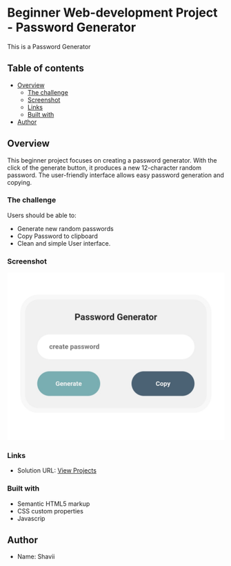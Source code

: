 # Beginner Web-development Project - Password Generator

This is a Password Generator

## Table of contents

- [Overview](#overview)
  - [The challenge](#the-challenge)
  - [Screenshot](#screenshot)
  - [Links](#links)
  - [Built with](#built-with)
- [Author](#author)

## Overview
  This beginner project focuses on creating a password generator. With the click of the generate button, it produces a new 12-character random password. The user-friendly interface allows easy password generation and copying.
  
### The challenge
Users should be able to:

- Generate new random passwords
- Copy Password to clipboard
- Clean and simple User interface.

### Screenshot

![Preview](./Screenshot.jpg)

### Links

- Solution URL: [View Projects](https://sh4vii.github.io/password-generator/)

### Built with

- Semantic HTML5 markup
- CSS custom properties
- Javascrip

## Author

- Name: Shavii


